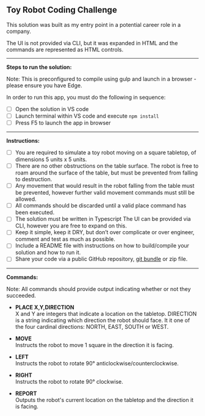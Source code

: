 

## **Toy Robot Coding Challenge**
This solution was built as my entry point in a potential career role in a company.

The UI is not provided via CLI, but it was expanded in HTML 
and the commands are represented as HTML controls.

___

**Steps to run the solution:** 
 
 Note: This is preconfigured to compile using gulp and launch in a browser - please ensure you have Edge. 

In order to run this app, you must do the following in sequence:
 - [ ] Open the solution in VS code
 - [ ] Launch  terminal within VS code and execute `npm install`
 - [ ] Press F5 to launch the app in browser

___

**Instructions:**
 - [ ] You are required to simulate a toy robot moving on a square
       tabletop, of dimensions 5 units x 5 units. 
 - [ ] There are no other obstructions on the table surface. The robot is free to roam
       around the surface of the table, but must be prevented from
       falling to destruction. 
 - [ ] Any movement that would result in the robot falling from the table must be prevented, however further
       valid movement commands must still be allowed. 
 - [ ] All commands should be discarded until a valid place command has been
       executed.
 - [ ] The solution must be written in Typescript The UI can
       be provided via CLI, however you are free to expand on this. 
 - [ ] Keep it simple, keep it DRY, but don’t over complicate or over
       engineer, comment and test as much as possible. 
 - [ ] Include a README file with instructions on how to build/compile your solution and how to run it. 
 - [ ] Share your code via a public GitHub repository, [git bundle](https://git-scm.com/docs/git-bundle) or zip file.

___

**Commands:**

Note: All commands should provide output indicating whether or not they succeeded.
- **PLACE X,Y,DIRECTION**  
X and Y are integers that indicate a location on the tabletop.
DIRECTION is a string indicating which direction the 
robot should face. It it one of the four cardinal directions: NORTH, EAST, SOUTH or WEST.

- **MOVE**  
Instructs the robot to move 1 square in the direction it is facing.

- **LEFT**  
Instructs the robot to rotate 90° anticlockwise/counterclockwise.

- **RIGHT**  
Instructs the robot to rotate 90° clockwise.

- **REPORT**  
Outputs the robot's current location on the tabletop and the direction it is facing.
